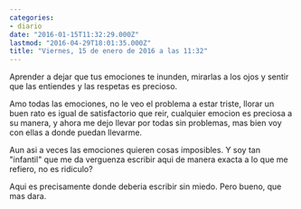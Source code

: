 ```yaml
---
categories:
- diario
date: "2016-01-15T11:32:29.000Z"
lastmod: "2016-04-29T18:01:35.000Z"
title: "Viernes, 15 de enero de 2016 a las 11:32"
---
```


Aprender a dejar que tus emociones te inunden, mirarlas a los ojos y sentir que las entiendes y las respetas es precioso.


Amo todas las emociones, no le veo el problema a estar triste, llorar un buen rato es igual de satisfactorio que reir, cualquier emocion es preciosa a su manera, y ahora me dejo llevar por todas sin problemas, mas bien voy con ellas a donde puedan llevarme.

Aun asi a veces las emociones quieren cosas imposibles. Y soy tan "infantil" que me da verguenza escribir aqui de manera exacta a lo que me refiero, no es ridiculo?

Aqui es precisamente donde deberia escribir sin miedo. Pero bueno, que mas dara.